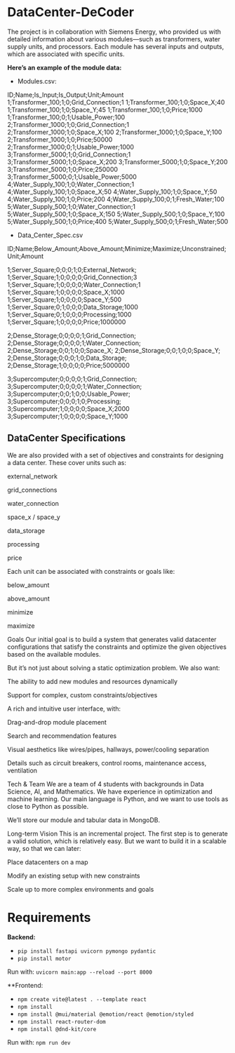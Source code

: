 # DataCenter-DeCoder
The project is in collaboration with Siemens Energy, who provided us with detailed information about various modules—such as transformers, water supply units, and processors. Each module has several inputs and outputs, which are associated with specific units.

**Here’s an example of the module data:**

* Modules.csv:

ID;Name;Is_Input;Is_Output;Unit;Amount
1;Transformer_100;1;0;Grid_Connection;1
1;Transformer_100;1;0;Space_X;40
1;Transformer_100;1;0;Space_Y;45
1;Transformer_100;1;0;Price;1000
1;Transformer_100;0;1;Usable_Power;100
2;Transformer_1000;1;0;Grid_Connection;1
2;Transformer_1000;1;0;Space_X;100
2;Transformer_1000;1;0;Space_Y;100
2;Transformer_1000;1;0;Price;50000
2;Transformer_1000;0;1;Usable_Power;1000
3;Transformer_5000;1;0;Grid_Connection;1
3;Transformer_5000;1;0;Space_X;200
3;Transformer_5000;1;0;Space_Y;200
3;Transformer_5000;1;0;Price;250000
3;Transformer_5000;0;1;Usable_Power;5000
4;Water_Supply_100;1;0;Water_Connection;1
4;Water_Supply_100;1;0;Space_X;50
4;Water_Supply_100;1;0;Space_Y;50
4;Water_Supply_100;1;0;Price;200
4;Water_Supply_100;0;1;Fresh_Water;100
5;Water_Supply_500;1;0;Water_Connection;1
5;Water_Supply_500;1;0;Space_X;150
5;Water_Supply_500;1;0;Space_Y;100
5;Water_Supply_500;1;0;Price;400
5;Water_Supply_500;0;1;Fresh_Water;500

* Data_Center_Spec.csv

ID;Name;Below_Amount;Above_Amount;Minimize;Maximize;Unconstrained;Unit;Amount

1;Server_Square;0;0;0;1;0;External_Network;
1;Server_Square;1;0;0;0;0;Grid_Connection;3
1;Server_Square;1;0;0;0;0;Water_Connection;1
1;Server_Square;1;0;0;0;0;Space_X;1000
1;Server_Square;1;0;0;0;0;Space_Y;500
1;Server_Square;0;1;0;0;0;Data_Storage;1000
1;Server_Square;0;1;0;0;0;Processing;1000
1;Server_Square;1;0;0;0;0;Price;1000000

2;Dense_Storage;0;0;0;0;1;Grid_Connection;
2;Dense_Storage;0;0;0;0;1;Water_Connection;
2;Dense_Storage;0;0;1;0;0;Space_X;
2;Dense_Storage;0;0;1;0;0;Space_Y;
2;Dense_Storage;0;0;0;1;0;Data_Storage;
2;Dense_Storage;1;0;0;0;0;Price;5000000

3;Supercomputer;0;0;0;0;1;Grid_Connection;
3;Supercomputer;0;0;0;0;1;Water_Connection;
3;Supercomputer;0;0;1;0;0;Usable_Power;
3;Supercomputer;0;0;0;1;0;Processing;
3;Supercomputer;1;0;0;0;0;Space_X;2000
3;Supercomputer;1;0;0;0;0;Space_Y;1000



## DataCenter Specifications
We are also provided with a set of objectives and constraints for designing a data center. These cover units such as:

external_network

grid_connections

water_connection

space_x / space_y

data_storage

processing

price

Each unit can be associated with constraints or goals like:

below_amount

above_amount

minimize

maximize

Goals
Our initial goal is to build a system that generates valid datacenter configurations that satisfy the constraints and optimize the given objectives based on the available modules.

But it’s not just about solving a static optimization problem. We also want:

The ability to add new modules and resources dynamically

Support for complex, custom constraints/objectives

A rich and intuitive user interface, with:

Drag-and-drop module placement

Search and recommendation features

Visual aesthetics like wires/pipes, hallways, power/cooling separation

Details such as circuit breakers, control rooms, maintenance access, ventilation

Tech & Team
We are a team of 4 students with backgrounds in Data Science, AI, and Mathematics. We have experience in optimization and machine learning. Our main language is Python, and we want to use tools as close to Python as possible.

We’ll store our module and tabular data in MongoDB.

Long-term Vision
This is an incremental project. The first step is to generate a valid solution, which is relatively easy. But we want to build it in a scalable way, so that we can later:

Place datacenters on a map

Modify an existing setup with new constraints

Scale up to more complex environments and goals

# Requirements
**Backend:**
- `pip install fastapi uvicorn pymongo pydantic`
- `pip install motor`

Run with: `uvicorn main:app --reload --port 8000`

**Frontend:
- `npm create vite@latest . --template react`
- `npm install`
- `npm install @mui/material @emotion/react @emotion/styled`
- `npm install react-router-dom`
- `npm install @dnd-kit/core`

Run with: `npm run dev`